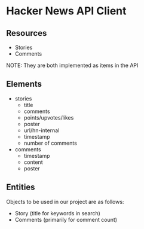 # Hacker News API Client

## Resources

- Stories
- Comments

NOTE: They are both implemented as items in the API

## Elements

- stories
  - title
  - comments
  - points/upvotes/likes
  - poster
  - url/hn-internal
  - timestamp
  - number of comments
- comments
  - timestamp
  - content
  - poster

## Entities

Objects to be used in our project are as follows:

- Story (title for keywords in search)
- Comments (primarily for comment count)
